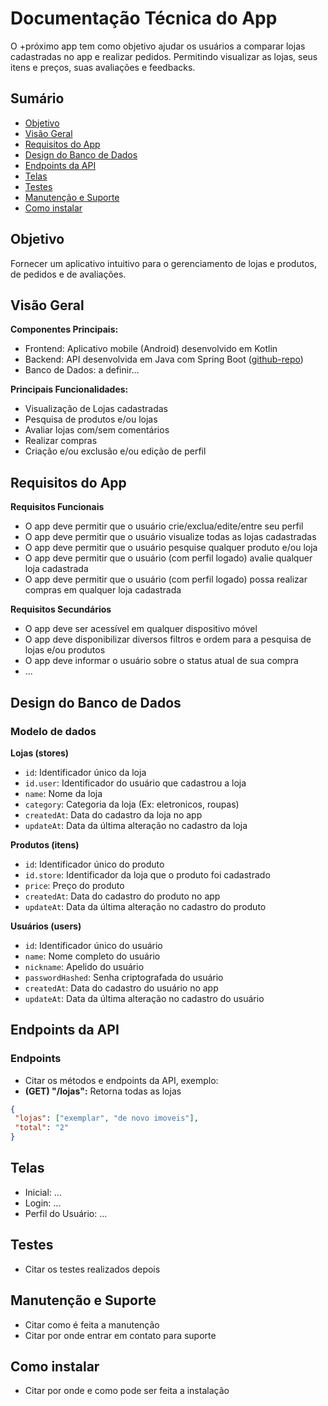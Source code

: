 # Documentação Técnica do App

O +próximo app tem como objetivo ajudar os usuários a comparar lojas cadastradas no app e realizar pedidos. Permitindo visualizar as lojas, seus itens e preços, suas avaliações e feedbacks.

## Sumário

- [Objetivo](#objetivo)
- [Visão Geral](#visão-geral)
- [Requisitos do App](#requisitos-do-app)
- [Design do Banco de Dados](#design-do-banco-de-dados)
- [Endpoints da API](#endpoints-da-api)
- [Telas](#telas)
- [Testes](#testes)
- [Manutenção e Suporte](#manutenção-e-suporte)
- [Como instalar](#como-instalar)

## Objetivo

Fornecer um aplicativo intuitivo para o gerenciamento de lojas e produtos, de pedidos e de avaliações.

## Visão Geral

**Componentes Principais:**
 - Frontend: Aplicativo mobile (Android) desenvolvido em Kotlin
 - Backend: API desenvolvida em Java com Spring Boot ([github-repo](https://github.com/gili-julio/backend-loja-virtual))
 - Banco de Dados: a definir...

**Principais Funcionalidades:**
 - Visualização de Lojas cadastradas
 - Pesquisa de produtos e/ou lojas
 - Avaliar lojas com/sem comentários
 - Realizar compras
 - Criação e/ou exclusão e/ou edição de perfil

## Requisitos do App

**Requisitos Funcionais**
 - O app deve permitir que o usuário crie/exclua/edite/entre seu perfil
 - O app deve permitir que o usuário visualize todas as lojas cadastradas
 - O app deve permitir que o usuário pesquise qualquer produto e/ou loja
 - O app deve permitir que o usuário (com perfil logado) avalie qualquer loja cadastrada
 - O app deve permitir que o usuário (com perfil logado) possa realizar compras em qualquer loja cadastrada

**Requisitos Secundários**
- O app deve ser acessível em qualquer dispositivo móvel
- O app deve disponibilizar diversos filtros e ordem para a pesquisa de lojas e/ou produtos
- O app deve informar o usuário sobre o status atual de sua compra
- ...

## Design do Banco de Dados

### Modelo de dados

**Lojas (stores)**
 - `id`: Identificador único da loja
 - `id.user`: Identificador do usuário que cadastrou a loja
 - `name`: Nome da loja
 - `category`: Categoria da loja (Ex: eletronicos, roupas)
 - `createdAt`: Data do cadastro da loja no app
 - `updateAt`: Data da última alteração no cadastro da loja

**Produtos (itens)**
 - `id`: Identificador único do produto
 - `id.store`: Identificador da loja que o produto foi cadastrado
 - `price`: Preço do produto
 - `createdAt`: Data do cadastro do produto no app
 - `updateAt`: Data da última alteração no cadastro do produto

**Usuários (users)**
 - `id`: Identificador único do usuário
 - `name`: Nome completo do usuário
 - `nickname`: Apelido do usuário
 - `passwordHashed`: Senha criptografada do usuário
 - `createdAt`: Data do cadastro do usuário no app
 - `updateAt`: Data da última alteração no cadastro do usuário

## Endpoints da API

### Endpoints

 - Citar os métodos e endpoints da API, exemplo:
 - **(GET) "/lojas":** Retorna todas as lojas
 ```json
 {
  "lojas": ["exemplar", "de novo imoveis"],
  "total": "2"
 }
 ```

## Telas

 - Inicial: ...
 - Login: ...
 - Perfil do Usuário: ...

## Testes

 - Citar os testes realizados depois

## Manutenção e Suporte

 - Citar como é feita a manutenção
 - Citar por onde entrar em contato para suporte

## Como instalar

 - Citar por onde e como pode ser feita a instalação

